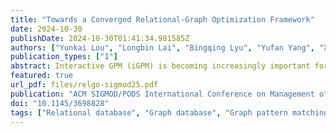 ```yaml
---
title: "Towards a Converged Relational-Graph Optimization Framework"
date: 2024-10-30
publishDate: 2024-10-30T01:41:34.981585Z
authors: ["Yunkai Lou", "Longbin Lai", "Bingqing Lyu", "Yufan Yang", "Xiaoli Zhou", "Wenyuan Yu","Ying Zhang", "Jingren Zhou"]
publication_types: ["1"]
abstract: Interactive GPM (iGPM) is becoming increasingly important for data scientists to explore graphs in real life, where a series of graph pattern matching (GPM) queries are created and submitted in an interactive manner based on the insights provided by the prior queries. To solve the iGPM problem, three key considerations must be taken into account -- performance, usability and scalability -- namely if results can be returned in a timely manner, if queries can be written in a declarative way without the need of imperative fine-tune, and if it can work on large graphs. In this paper, we propose the GLogS system that allows users to interactively submit queries using a declarative language. The system will compile and automatically compute optimal execution plans for the queries, and execute them on an existing distributed dataflow engine. In the evaluation, we compare GLogS with the alternatives systems Neo4j and TigerGraph. GLogS outperforms Neo4j by $51\times$ on a single machine due to better execution plans. Additionally, GLogS can scale to handle large graphs with distributed capability. While compared to TigerGraph, GLogS is superior in usability, featuring an optimizer that can automatically compute optimal execution plans, eliminating the need of manual query tuning as required in TigerGraph.
featured: true
url_pdf: files/relgo-sigmod25.pdf
publication: "ACM SIGMOD/PODS International Conference on Management of Data 2025 (to appear)"
doi: "10.1145/3698828"
tags: ["Relational database", "Graph database", "Graph pattern matching", "Query optimization"]
---
```


